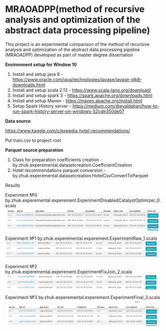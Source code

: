 # MRAOADPP(method of recursive analysis and optimization of the abstract data processing pipeline)
This project is an experimental comparison of the method of recursive analysis and optimization of the abstract data processing pipeline (MRAOADPP) developed as part of master degree dissertation

**Environment setup for Window 10**

1. Install and setup java 8 - https://www.oracle.com/java/technologies/javase/javase-jdk8-downloads.html
2. Install and setup scala 2.13 - https://www.scala-lang.org/download/
3. Install and setup spark 3 - https://spark.apache.org/downloads.html
4. Install and setup Maven - https://maven.apache.org/install.html
5. Setup Spark History server - https://medium.com/@eyaldahari/how-to-run-spark-history-server-on-windows-52cde350de07

**Data source**

https://www.kaggle.com/c/expedia-hotel-recommendations/

Put train.csv to project root

**Parquet source preparation**

1. Class for preparation coefficients creation - by.zhuk.experemental.datasetcreation.CoefficientCreation
2. Hotel recommendations parquet conversion - by.zhuk.experemental.datasetcreation.HotelCsvConvertToParquet

Results

Experiment №0 by.zhuk.experemental.experement.ExperimentDisabledCatalystOptimizer_0.scala
![](img/ExperimentDisabledCatalystOptimizer_0_result.jpg?raw=true)

Experiment №1 by.zhuk.experemental.experement.ExperimentRaw_1.scala
![](img/ExperimentRaw_1_result.jpg?raw=true)

Experiment №2 by.zhuk.experemental.experement.ExperimentFixJoin_2.scala
![](img/ExperimentFixJoin_2_result.jpg?raw=true)

Experiment №3 by.zhuk.experemental.experement.ExperimentFinal_3.scala
![](img/ExperimentFinal_3_result.jpg?raw=true)